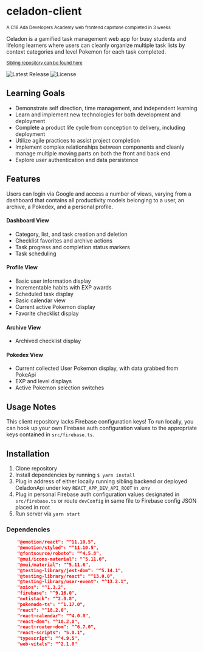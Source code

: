 # celadon-client
<sub>A C18 Ada Developers Academy web frontend capstone completed in 3 weeks</sub>

Celadon is a gamified task management web app for busy students and lifelong learners where users can cleanly organize multiple task lists by context categories and level Pokemon for each task completed.

<sub>[Sibling repository can be found here](https://github.com/yaelso/CeladonApi)</sub>

![Latest Release](https://img.shields.io/github/v/release/yaelso/celadon-client?include_prereleases)  ![License](https://img.shields.io/github/license/yaelso/celadon-client)

## Learning Goals
- Demonstrate self direction, time management, and independent learning
- Learn and implement new technologies for both development and deployment
- Complete a product life cycle from conception to delivery, including deployment
- Utilize agile practices to assist project completion
- Implement complex relationships between components and cleanly manage multiple moving parts on both the front and back end
- Explore user authentication and data persistence

## Features
Users can login via Google and access a number of views, varying from a dashboard that contains all productivity models belonging to a user, an archive, a Pokedex, and a personal profile.

#### Dashboard View
- Category, list, and task creation and deletion
- Checklist favorites and archive actions
- Task progress and completion status markers
- Task scheduling

#### Profile View
- Basic user information display
- Incrementable habits with EXP awards
- Scheduled task display
- Basic calendar view
- Current active Pokemon display
- Favorite checklist display

#### Archive View
- Archived checklist display

#### Pokedex View
- Current collected User Pokemon display, with data grabbed from PokeApi
- EXP and level displays
- Active Pokemon selection switches

## Usage Notes
This client repository lacks Firebase configuration keys! To run locally, you can hook up your own Firebase auth configuration values to the appropriate keys contained in `src/firebase.ts`. 

## Installation
1. Clone repository
2. Install dependencies by running `$ yarn install`
3. Plug in address of either locally running sibling backend or deployed CeladonApi under key `REACT_APP_DEV_API_ROOT` in .env
4. Plug in personal Firebase auth configuration values designated in `src/firebase.ts` or route `devConfig` in same file to Firebase config JSON placed in root
5. Run server via `yarn start`

### Dependencies
```json
    "@emotion/react": "^11.10.5",
    "@emotion/styled": "^11.10.5",
    "@fontsource/roboto": "^4.5.8",
    "@mui/icons-material": "^5.11.0",
    "@mui/material": "^5.11.6",
    "@testing-library/jest-dom": "^5.14.1",
    "@testing-library/react": "^13.0.0",
    "@testing-library/user-event": "^13.2.1",
    "axios": "^1.3.2",
    "firebase": "^9.16.0",
    "notistack": "^2.0.8",
    "pokenode-ts": "^1.17.0",
    "react": "^18.2.0",
    "react-calendar": "^4.0.0",
    "react-dom": "^18.2.0",
    "react-router-dom": "^6.7.0",
    "react-scripts": "5.0.1",
    "typescript": "^4.9.5",
    "web-vitals": "^2.1.0"
```
